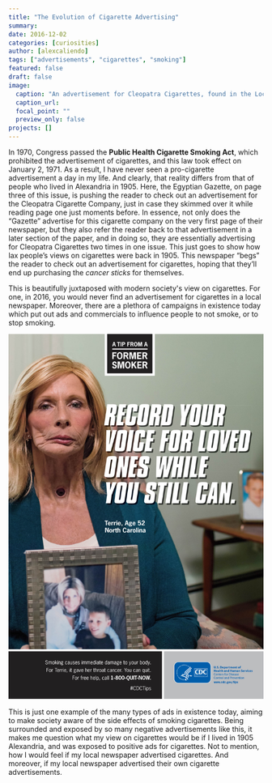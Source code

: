 ```yaml
---
title: "The Evolution of Cigarette Advertising"
summary:
date: 2016-12-02
categories: [curiosities]
author: [alexcaliendo]
tags: ["advertisements", "cigarettes", "smoking"]
featured: false
draft: false
image:
  caption: "An advertisement for Cleopatra Cigarettes, found in the Local and General section of The Egyptian Gazette."
  caption_url: 
  focal_point: ""
  preview_only: false
projects: []
---
```

In 1970, Congress passed the **Public Health Cigarette Smoking Act**, which prohibited the advertisement of cigarettes, and this law took effect on January 2, 1971. As a result, I have never seen a pro-cigarette advertisement a day in my life. And clearly, that reality differs from that of people who lived in Alexandria in 1905. Here, the Egyptian Gazette, on page three of this issue, is pushing the reader to check out an advertisement for the Cleopatra Cigarette Company, just in case they skimmed over it while reading page one  just moments before. In essence, not only does the “Gazette” advertise for this cigarette company on the very first page of their newspaper, but they also refer the reader back to that advertisement in a later section of the paper, and in doing so, they are essentially advertising for Cleopatra Cigarettes two times in one issue. This just goes to show how lax people’s views on cigarettes were back in 1905. This newspaper “begs” the reader to check out an advertisement for cigarettes, hoping that they’ll end up purchasing the *cancer sticks* for themselves.

This is beautifully juxtaposed with modern society's view on cigarettes. For one, in 2016, you would never find an advertisement for cigarettes in a local newspaper. Moreover, there are a plethora of campaigns in existence today which put out ads and commercials to influence people to not smoke, or to stop smoking.

![alt text](cigs-1x-1.jpeg)

This is just one example of the many types of ads in existence today, aiming to make society aware of the side effects of smoking cigarettes. Being surrounded and exposed by so many negative advertisements like this, it makes me question what my view on cigarettes would be if I lived in 1905 Alexandria, and was exposed to positive ads for cigarettes. Not to mention, how I would feel if my local newspaper advertised cigarettes. And moreover, if my local newspaper advertised their own cigarette advertisements.

